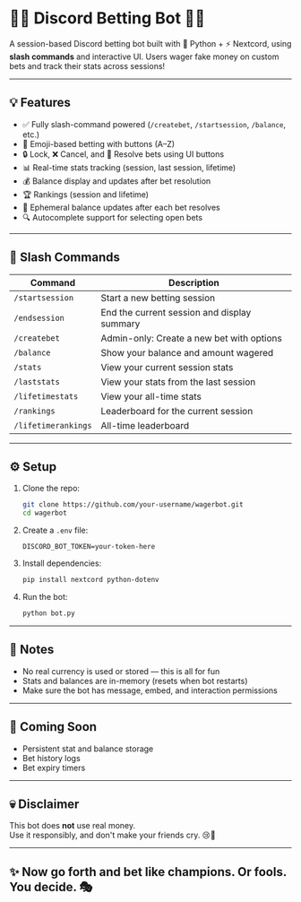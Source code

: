 # 🎲✨ Discord Betting Bot 🎰🔥

A session-based Discord betting bot built with 🐍 Python + ⚡ Nextcord, using **slash commands** and interactive UI. Users wager fake money on custom bets and track their stats across sessions!

---

## 💡 Features

- ✅ Fully slash-command powered (`/createbet`, `/startsession`, `/balance`, etc.)
- 🎯 Emoji-based betting with buttons (A–Z)
- 🔒 Lock, ❌ Cancel, and 🏁 Resolve bets using UI buttons
- 📊 Real-time stats tracking (session, last session, lifetime)
- 💰 Balance display and updates after bet resolution
- 🏆 Rankings (session and lifetime)
- 🤫 Ephemeral balance updates after each bet resolves
- 🔍 Autocomplete support for selecting open bets

---

## 🚀 Slash Commands

| Command               | Description                                  |
|-----------------------|----------------------------------------------|
| `/startsession`       | Start a new betting session                 |
| `/endsession`         | End the current session and display summary |
| `/createbet`          | Admin-only: Create a new bet with options   |
| `/balance`            | Show your balance and amount wagered        |
| `/stats`              | View your current session stats             |
| `/laststats`          | View your stats from the last session       |
| `/lifetimestats`      | View your all-time stats                    |
| `/rankings`           | Leaderboard for the current session         |
| `/lifetimerankings`   | All-time leaderboard                        |

---

## ⚙️ Setup

1. Clone the repo:
   ```bash
   git clone https://github.com/your-username/wagerbot.git
   cd wagerbot
   ```

2. Create a `.env` file:
   ```env
   DISCORD_BOT_TOKEN=your-token-here
   ```

3. Install dependencies:
   ```bash
   pip install nextcord python-dotenv
   ```

4. Run the bot:
   ```bash
   python bot.py
   ```

---

## 🧠 Notes

- No real currency is used or stored — this is all for fun
- Stats and balances are in-memory (resets when bot restarts)
- Make sure the bot has message, embed, and interaction permissions

---

## 📅 Coming Soon

- Persistent stat and balance storage
- Bet history logs
- Bet expiry timers

---

## 💀 Disclaimer

This bot does **not** use real money.  
Use it responsibly, and don't make your friends cry. 😢🎉

---

## ✨ Now go forth and bet like champions. Or fools. You decide. 🎭